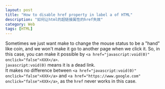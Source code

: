 ```yaml
---
layout: post
title: "How to disable href property in label a of HTML"
description: "如何让html的超链接属性的href失效"
category: Web
tags: [HTML]
---
```


Sometimes we just want make <a> to change the mouse status to be a "hand" like coin, and we won't make it go to another page when we click it. So, in this case, you can make it possible by `<a href="javascript:void(0)" onclick="false">XXX</a>`.     
`javascript:void(0)` means it is a dead link.   
It makes no difference between `<a href="javascript:void(0)" onclick="false">XXX</a>` and `<a href="https://www.google.com" onclick="false">XXX</a>`, as the `href` never works in this case.  
